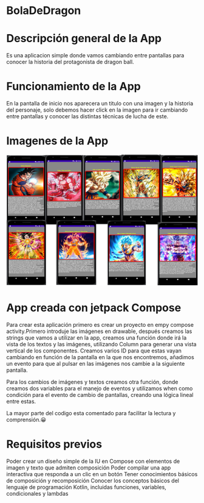 # BolaDeDragon
# Descripción general de la App
Es una aplicacion simple donde vamos cambiando entre pantallas para conocer la historia del protagonista de dragon ball.
# Funcionamiento de la App
En la pantalla de inicio nos aparecera un titulo con una imagen y la historia del personaje,
solo debemos hacer click en la imagen para ir cambiando entre pantallas y conocer las distintas técnicas de lucha de este.
# Imagenes de la App
![This is an image](https://github.com/aplprogramacion/BolaDeDragon/blob/master/bola%20de%20dragon.png)

# App creada con jetpack Compose

Para crear esta aplicación primero es crear un proyecto en empy compose activity.Primero introduje las imágenes en drawable, después creamos las strings que vamos a utilizar en la app, creamos una función donde irá la vista de los textos y las imágenes, utilizando Column para generar una vista vertical de los componentes. Creamos varios ID para que estas vayan cambiando en función de la pantalla en la que nos encontremos, añadimos un evento para que al pulsar en las imágenes nos cambie a la siguiente pantalla.

Para los cambios de imágenes y textos creamos otra función, donde creamos dos variables para el manejo de eventos y utilizamos when como condición para el evento de cambio de pantallas, creando una lógica lineal entre estas.

La mayor parte del codigo esta comentado para facilitar la lectura y comprensión.:grinning:

# Requisitos previos
Poder crear un diseño simple de la IU en Compose con elementos de imagen y texto que admiten composición
Poder compilar una app interactiva que responda a un clic en un botón
Tener conocimientos básicos de composición y recomposición
Conocer los conceptos básicos del lenguaje de programación Kotlin, incluidas funciones, variables, condicionales y lambdas
